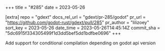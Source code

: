 +++
title = "#285"
date = 2023-05-26

[extra]
repo = "gdext"
docs_rel_url = "gdext/pr-285/godot"
pr_url = "https://github.com/godot-rust/gdext/pull/285"
pr_author = "lilizoey"
sort_key = 2023-05-26
date_time = 2023-05-26T14:45:14Z
commit_sha = "5dc6915f334305499f1d3dd5bef5dd1bdfbe0696"
+++

Add support for conditional compilation depending on godot api version
